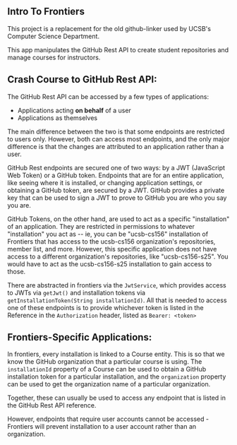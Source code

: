 ## Intro To Frontiers

This project is a replacement for the old github-linker used by UCSB's Computer Science Department.

This app manipulates the GitHub Rest API to create student repositories and manage courses for instructors.

## Crash Course to GitHub Rest API:
The GitHub Rest API can be accessed by a few types of applications:
- Applications acting **on behalf** of a user
- Applications as themselves
 
The main difference between the two is that some endpoints are restricted to users only. However, both can access most endpoints, and the only major difference is that the changes are attributed to an application rather than a user.

GitHub Rest endpoints are secured one of two ways: by a JWT (JavaScript Web Token) or a GitHub token.
Endpoints that are for an entire application, like seeing where it is installed, or changing application settings, or obtaining a GitHub token, are secured by a JWT. GitHub provides a private key that can be used to sign a JWT to prove to GitHub you are who you say you are. 

GitHub Tokens, on the other hand, are used to act as a specific "installation" of an application. They are restricted in permissions to whatever "installation" you act as -- ie, you can be "ucsb-cs156" installation of Frontiers that has access to the ucsb-cs156 organization's repositories, member list, and more. However, this specific application does not have access to a different organization's repositories, like "ucsb-cs156-s25". You would have to act as the ucsb-cs156-s25 installation to gain access to those.

There are abstracted in frontiers via the `JwtService`, which provides access to JWTs via `getJwt()` and installation tokens via `getInstallationToken(String installationId)`. All that is needed to access one of these endpoints is to provide whichever token is listed in the Reference in the `Authorization` header, listed as `Bearer: <token>`

## Frontiers-Specific Applications:
In frontiers, every installation is linked to a Course entity. This is so that we know the GitHub organization that a particular course is using. The `installationId` property of a Course can be used to obtain a GitHub installation token for a particular installation, and the `organization` property can be used to get the organization name of a particular organization.

Together, these can usually be used to access any endpoint that is listed in the GitHub Rest API reference. 

However, endpoints that require user accounts cannot be accessed - Frontiers will prevent installation to a user account rather than an organization.